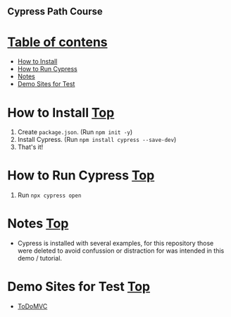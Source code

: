 ## Cypress Path Course

# <ins>Table of contens</ins>

- [How to Install](#how-to-install)
- [How to Run Cypress](#how-to-run-cypress)
- [Notes](#notes)
- [Demo Sites for Test](#demo-sites-for-test)

# How to Install [Top](#cypress-path-course)
1. Create `package.json`. (Run `npm init -y`)
2. Install Cypress. (Run `npm install cypress --save-dev`)
3. That's it!

# How to Run Cypress [Top](#cypress-path-course)
1. Run `npx cypress open`

# Notes [Top](#cypress-path-course)
- Cypress is installed with several examples, for this repository those were deleted to avoid confussion or distraction for was intended in this demo / tutorial.

# Demo Sites for Test [Top](#cypress-path-course)
- [ToDoMVC](https://todomvc.com)
